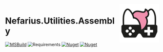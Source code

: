 <img src="assets/NSS-128x128.png" align="right" />

# Nefarius.Utilities.Assembly

[![MSBuild](https://github.com/nefarius/Nefarius.Utilities.Assembly/actions/workflows/msbuild.yml/badge.svg)](https://github.com/nefarius/Nefarius.Utilities.Assembly/actions/workflows/dotnet.yml) ![Requirements](https://img.shields.io/badge/Requires-.NET%20Standard%202.0-blue.svg) [![Nuget](https://img.shields.io/nuget/v/Nefarius.Utilities.Assembly)](https://www.nuget.org/packages/Nefarius.Utilities.Assembly/) [![Nuget](https://img.shields.io/nuget/dt/Nefarius.Utilities.Assembly)](https://www.nuget.org/packages/Nefarius.Utilities.Assembly/)
